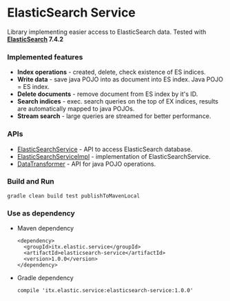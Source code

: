 # ElasticSearch Service
Library implementing easier access to ElasticSearch data.
Tested with __[ElasticSearch](https://www.elastic.co/downloads/past-releases/elasticsearch-7-4-2) 7.4.2__

### Implemented features
* __Index operations__ - created, delete, check existence of ES indices.
* __Write data__ - save java POJO into as document into ES index. Java POJO = ES index.
* __Delete documents__ - remove document from ES index by it's ID.
* __Search indices__ - exec. search queries on the top of EX indices, results are automatically mapped to java POJOs.
* __Stream search__ - large queries are streamed for better performance.

### APIs
* [ElasticSearchService](src/main/java/itx/elastic/service/ElasticSearchService.java) - API to access ElasticSearch database.
* [ElasticSearchServiceImpl](src/main/java/itx/elastic/service/ElasticSearchServiceImpl.java) - implementation of ElasticSearchService.
* [DataTransformer](src/main/java/itx/elastic/service/DataTransformer.java) - API for java POJO operations.

### Build and Run
```
gradle clean build test publishToMavenLocal
```

### Use as dependency
* Maven dependency
  ```
  <dependency>
    <groupId>itx.elastic.service</groupId>
    <artifactId>elasticsearch-service</artifactId>
    <version>1.0.0</version>
  </dependency>
  ```
* Gradle dependency
  ```
  compile 'itx.elastic.service:elasticsearch-service:1.0.0'
  ```
  